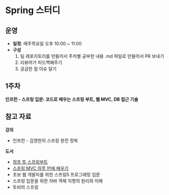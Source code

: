 # Spring 스터디

## 운영

- **일정**: 매주목요일 오후 10:00 ~ 11:00
- **구성**
    1. 팀 레포지토리를 만들어서 주차별 공부한 내용 .md 파일로 만들어서 PR 보내기
    2. 리뷰어가 피드백해주기
    3. 궁금한 점 이슈 달기

## 1주차

**인프런 - 스프링 입문: 코드로 배우는 스프링 부트, 웹 MVC, DB 접근 기술**



## 참고 자료

**강의**
- 인프런 - 김영한의 스프링 완전 정복

**도서**
- [점프 투 스프링부트](https://wikidocs.net/book/7601)
- [스프링 MVC 하루 만에 배우기](https://wikidocs.net/book/5792)
- 초보 웹 개발자를 위한 스프링5 프로그래밍 입문
- 스프링 입문을 위한 자바 객체 지향의 원리와 이해
- 토비의 스프링